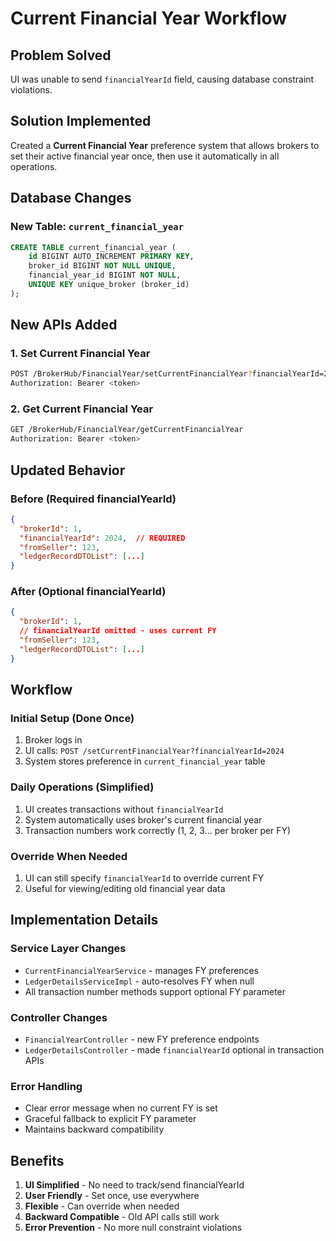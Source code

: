 # Current Financial Year Workflow

## Problem Solved
UI was unable to send `financialYearId` field, causing database constraint violations.

## Solution Implemented
Created a **Current Financial Year** preference system that allows brokers to set their active financial year once, then use it automatically in all operations.

## Database Changes

### New Table: `current_financial_year`
```sql
CREATE TABLE current_financial_year (
    id BIGINT AUTO_INCREMENT PRIMARY KEY,
    broker_id BIGINT NOT NULL UNIQUE,
    financial_year_id BIGINT NOT NULL,
    UNIQUE KEY unique_broker (broker_id)
);
```

## New APIs Added

### 1. Set Current Financial Year
```bash
POST /BrokerHub/FinancialYear/setCurrentFinancialYear?financialYearId=2024
Authorization: Bearer <token>
```

### 2. Get Current Financial Year  
```bash
GET /BrokerHub/FinancialYear/getCurrentFinancialYear
Authorization: Bearer <token>
```

## Updated Behavior

### Before (Required financialYearId)
```json
{
  "brokerId": 1,
  "financialYearId": 2024,  // REQUIRED
  "fromSeller": 123,
  "ledgerRecordDTOList": [...]
}
```

### After (Optional financialYearId)
```json
{
  "brokerId": 1,
  // financialYearId omitted - uses current FY
  "fromSeller": 123, 
  "ledgerRecordDTOList": [...]
}
```

## Workflow

### Initial Setup (Done Once)
1. Broker logs in
2. UI calls: `POST /setCurrentFinancialYear?financialYearId=2024`
3. System stores preference in `current_financial_year` table

### Daily Operations (Simplified)
1. UI creates transactions without `financialYearId`
2. System automatically uses broker's current financial year
3. Transaction numbers work correctly (1, 2, 3... per broker per FY)

### Override When Needed
1. UI can still specify `financialYearId` to override current FY
2. Useful for viewing/editing old financial year data

## Implementation Details

### Service Layer Changes
- `CurrentFinancialYearService` - manages FY preferences
- `LedgerDetailsServiceImpl` - auto-resolves FY when null
- All transaction number methods support optional FY parameter

### Controller Changes  
- `FinancialYearController` - new FY preference endpoints
- `LedgerDetailsController` - made `financialYearId` optional in transaction APIs

### Error Handling
- Clear error message when no current FY is set
- Graceful fallback to explicit FY parameter
- Maintains backward compatibility

## Benefits
1. **UI Simplified** - No need to track/send financialYearId
2. **User Friendly** - Set once, use everywhere
3. **Flexible** - Can override when needed
4. **Backward Compatible** - Old API calls still work
5. **Error Prevention** - No more null constraint violations